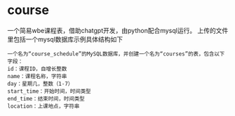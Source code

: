 # course
一个简易wbe课程表，借助chatgpt开发，由python配合mysql运行。
上传的文件里包括一个mysql数据库示例具体结构如下
```
一个名为“course_schedule”的MySQL数据库，并创建一个名为“courses”的表，包含以下字段：
id：课程ID，自增长整数
name：课程名称，字符串
day：星期几，整数（1-7）
start_time：开始时间，时间类型
end_time：结束时间，时间类型
location：上课地点，字符串
```
